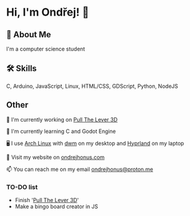 # Hi, I'm Ondřej! 👋  
                
## 🚀 About Me  
I'm a computer science student

## 🛠 Skills  
C, Arduino, JavaScript, Linux, HTML/CSS, GDScript, Python, NodeJS
    
## Other  
📖 I'm currently working on [Pull The Lever 3D](https://github.com/ondrejhonus/pull_the_lever_3d/)
    
🧠 I'm currently learning C and Godot Engine

🖥️ I use [Arch Linux](https://archlinux.org/) with [dwm](https://dwm.suckless.org/) on my desktop and [Hyprland](https://hyprland.org/) on my laptop
    
🔗 Visit my website on <a href="https://ondrejhonus.com" target="_blank">ondrejhonus.com</a>

📫 You can reach me on my email <a href="mailto:ondrejhonus@proton.me" target="_blank">ondrejhonus@proton.me</a> 

### TO-DO list
- Finish '[Pull The Lever 3D](https://github.com/ondrejhonus/pull_the_lever_3d)' 
- Make a bingo board creator in JS
